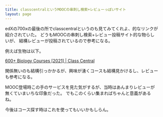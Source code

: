 ```yaml
---
title: classcentralというMOOCの串刺し検索+レビューっぽいサイト
layout: page
---
```

edXの700xの最後の所でclasscentralというのも見てみてくれよ、的なリンクが紹介されていた。
どうもMOOCの串刺し検索+レビュー投稿サイト的な物らしいが、
結構レビューが投稿されているので参考になる。

例えば生物は以下。

[600+ Biology Courses [2021] | Class Central](https://www.classcentral.com/subject/biology)

関係無いのも結構引っかかるが、興味が湧くコースも結構見かけるし、レビューも参考になる。

MOOC登場時この手のサービスを見た気がするが、当時はあんまりレビューが無くていまいちな印象だった。
でもこのくらい集まればちゃんと意義があるね。

今後はコース探す時はこれを使ってもいいかもしらん。